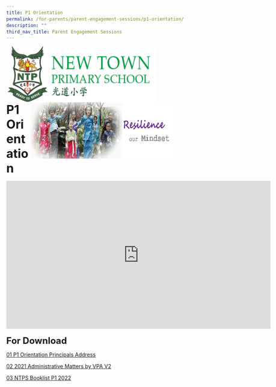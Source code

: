 ```yaml
---
title: P1 Orientation
permalink: /for-parents/parent-engagement-sessions/p1-orientation/
description: ""
third_nav_title: Parent Engagement Sessions
---
```

<img src="/images/logosub.png" style="width:400px;height:150px;margin-left:0px;" align="left">

<img src="/images/Header%20GIF.gif" style="width:380px;height:150px;margin-right:60px;" align="right">
<br><br><br><br><br><br>

**<font size="6">P1 Orientation</font>**
<iframe width="703" height="395" src="https://www.youtube.com/embed/mmAV7nAjngs" title="P1 Orientation 19 Nov 2021" frameborder="0" allow="accelerometer; autoplay; clipboard-write; encrypted-media; gyroscope; picture-in-picture" allowfullscreen></iframe>




**<font size="5">For Download</font>**

[01 P1 Orientation Principals Address](/files/01%20P1%20Orientation%20Principals%20Address_compressed.pdf)

[02 2021 Administrative Matters by VPA V2](/files/02%202021%20Administrative%20Matters%20by%20VPA%20V2.pdf)

[03 NTPS Booklist P1 2022](/files/03%20NTPS%20Booklist%20P1%202022.pdf)